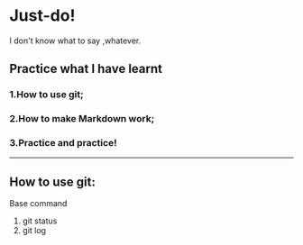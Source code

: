 # Just-do!
I don't know what to say ,whatever.
## Practice what I have learnt
### 1.How to use git;
### 2.How to make Markdown work;
### 3.Practice and practice!
---
## How to use git:
Base command
1. git status
1. git log
